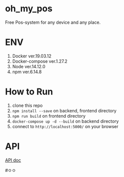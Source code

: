 # oh_my_pos
Free Pos-system for any device and any place.

# ENV
1. Docker ver.19.03.12
2. Docker-compose ver.1.27.2
3. Node ver.14.12.0
4. npm ver.6.14.8

# How to Run
1. clone this repo
2. `npm install --save` on backend, frontend directory
3. `npm run build` on frontend directory
4. `docker-compose up -d --build` on backend directory
5. connect to `http://localhost:5000/` on your browser

# API
[API doc](./api.md)

#ㅇㅇ
<template>
  <div>

    <b-nav id="sidebar-right" no-header right no->

        <div class="p-3">
          <nav class="mb-3">
            <b-nav vertical>
              <b-nav-item link @click="$router.push('/Pos')">Pos</b-nav-item>
              <b-nav-item active v-on:click="selmenus='ManStore'">매장 관리</b-nav-item>
              <b-nav-item v-on:click="selmenus='ManCate'">카테고리 관리</b-nav-item>
              <b-nav-item v-on:click="selmenus='ManGoods'">상품 관리</b-nav-item>
              <b-nav-item v-on:click="selmenus='ManQR'">QR 관리</b-nav-item>
            </b-nav>
          </nav>
        </div>

    </b-nav>

    <div class="container-flud">
      <component v-bind:is="selmenus">

      </component>
    </div>

  </div>
</template>

<script>
import ManStore from '../components/ManStore.vue'
import ManQR from '../components/ManQR.vue'
import ManGoods from '../components/ManGoods.vue'
import ManCate from '../components/ManCate.vue'


  export default {
    name: 'Manage',
    props: {

    },
    data: function() {
      return {
				// quoteTitle: 'The Quote',
        selmenus: 'ManStore'
      }
    },
    components: {
      ManStore,
      ManQR,
      ManGoods,
      ManCate
    }
  }
</script>
<style scoped>
#sidebar-right{
    /* position:fixed; */
     top:0px;
    /* flex: 1; */
    width:300px;
    height:auto;
    float:left;
    /* background:rgb(0,0,0); */
    /* padding:40% 0; */
    /* overflow: hidden */
}
#main {

/*  */
  /* float:left; */
  /* background-color: green; */
  float:left;
  /* position:fixed;*/

  width:400px;
  height:100%;
  flex: 2;



}

</style>
